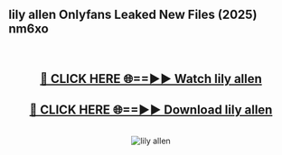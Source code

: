 <h2>lily allen Onlyfans Leaked New Files (2025) nm6xo</h2>
<br>
<div align="center">
<h2><a href="https://mediafiles.top/lily_allen&ref=git" rel="nofollow">🔴 CLICK HERE 🌐==►► Watch lily allen</a></h2>
<h2><a href="https://mediafiles.top/lily_allen&ref=git" rel="nofollow">🔴 CLICK HERE 🌐==►► Download lily allen</a></h2>
<br>
<a href="https://mediafiles.top/lily_allen&ref=git" rel="nofollow" data-target="animated-image.originalLink"><img src="https://i.ibb.co.com/xMMVF88/686577567.gif" alt="lily allen" style="max-width: 100%; display: inline-block;" data-target="animated-image.originalImage"></a>
</div>
<br>
<br>
